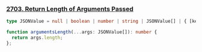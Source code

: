 ### [2703. Return Length of Arguments Passed](https://leetcode.com/problems/return-length-of-arguments-passed)
```Typescript
type JSONValue = null | boolean | number | string | JSONValue[] | { [key: string]: JSONValue };

function argumentsLength(...args: JSONValue[]): number {
  return args.length;
};
```

